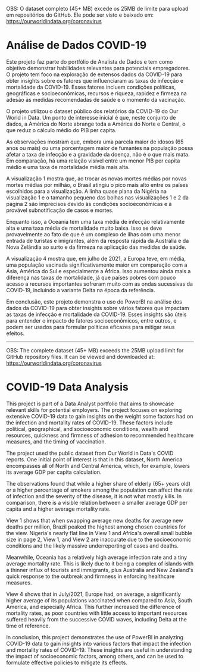 OBS: O dataset completo (45+ MB) excede os 25MB de limite para upload em repositórios do GitHub. Ele pode ser visto e baixado em:
https://ourworldindata.org/coronavirus


# Análise de Dados COVID-19

Este projeto faz parte do portfólio de Analista de Dados e tem como objetivo demonstrar habilidades relevantes para potenciais empregadores. O projeto tem foco na exploração de extensos dados da COVID-19 para obter insights sobre os fatores que influenciaram as taxas de infecção e mortalidade da COVID-19. Esses fatores incluem condições políticas, geográficas e socioeconômicas, recursos e riqueza, rapidez e firmeza na adesão às medidas recomendadas de saúde e o momento da vacinação.

O projeto utilizou o dataset público dos relatórios da COVID-19 do Our World in Data. Um ponto de interesse inicial é que, neste conjunto de dados, a América do Norte abrange toda a América do Norte e Central, o que reduz o cálculo médio do PIB per capita.

As observações mostram que, embora uma parcela maior de idosos (65 anos ou mais) ou uma porcentagem maior de fumantes na população possa afetar a taxa de infecção e a gravidade da doença, não é o que mais mata. Em comparação, há uma relação visível entre um menor PIB per capita médio e uma taxa de mortalidade média mais alta.

A visualização 1 mostra que, ao trocar as novas mortes médias por novas mortes médias por milhão, o Brasil atingiu o pico mais alto entre os países escolhidos para a visualização. A linha quase plana da Nigéria na visualização 1 e o tamanho pequeno das bolhas nas visualizações 1 e 2 da página 2 são imprecisos devido às condições socioeconômicas e à provável subnotificação de casos e mortes.

Enquanto isso, a Oceania tem uma taxa média de infecção relativamente alta e uma taxa média de mortalidade muito baixa. Isso se deve provavelmente ao fato de que é um complexo de ilhas com uma menor entrada de turistas e imigrantes, além da resposta rápida da Austrália e da Nova Zelândia ao surto e da firmeza na aplicação das medidas de saúde.

A visualização 4 mostra que, em julho de 2021, a Europa teve, em média, uma população vacinada significativamente maior em comparação com a Ásia, América do Sul e especialmente a África. Isso aumentou ainda mais a diferença nas taxas de mortalidade, já que países pobres com pouco acesso a recursos importantes sofreram muito com as ondas sucessivas da COVID-19, incluindo a variante Delta na época da referência.

Em conclusão, este projeto demonstra o uso do PowerBI na análise dos dados da COVID-19 para obter insights sobre vários fatores que impactam as taxas de infecção e mortalidade da COVID-19. Esses insights são úteis para entender o impacto de fatores socioeconômicos, entre outros, e podem ser usados para formular políticas eficazes para mitigar seus efeitos.

-------------------------------------------------

OBS: The complete dataset (45+ MB) exceeds the 25MB upload limit for GitHub repository files. It can be viewed and downloaded at:
https://ourworldindata.org/coronavirus

# COVID-19 Data Analysis
This project is part of a Data Analyst portfolio that aims to showcase relevant skills for potential employers. The project focuses on exploring extensive COVID-19 data to gain insights on the weight some factors had on the infection and mortality rates of COVID-19. These factors include political, geographical, and socioeconomic conditions, wealth and resources, quickness and firmness of adhesion to recommended healthcare measures, and the timing of vaccination.

The project used the public dataset from Our World in Data's COVID reports. One initial point of interest is that in this dataset, North America encompasses all of North and Central America, which, for example, lowers its average GDP per capita calculation.

The observations found that while a higher share of elderly (65+ years old) or a higher percentage of smokers among the population can affect the rate of infection and the severity of the disease, it is not what mostly kills. In comparison, there is a visible relation between a smaller average GDP per capita and a higher average mortality rate.

View 1 shows that when swapping average new deaths for average new deaths per million, Brazil peaked the highest among chosen countries for the view. Nigeria's nearly flat line in View 1 and Africa's overall small bubble size in page 2, View 1, and View 2 are inaccurate due to the socioeconomic conditions and the likely massive underreporting of cases and deaths.

Meanwhile, Oceania has a relatively high average infection rate and a tiny average mortality rate. This is likely due to it being a complex of islands with a thinner influx of tourists and immigrants, plus Australia and New Zealand's quick response to the outbreak and firmness in enforcing healthcare measures.

View 4 shows that in July/2021, Europe had, on average, a significantly higher average of its populations vaccinated when compared to Asia, South America, and especially Africa. This further increased the difference of mortality rates, as poor countries with little access to important resources suffered heavily from the successive COVID waves, including Delta at the time of reference.

In conclusion, this project demonstrates the use of PowerBI in analyzing COVID-19 data to gain insights into various factors that impact the infection and mortality rates of COVID-19. These insights are useful in understanding the impact of socioeconomic factors, among others, and can be used to formulate effective policies to mitigate its effects.
